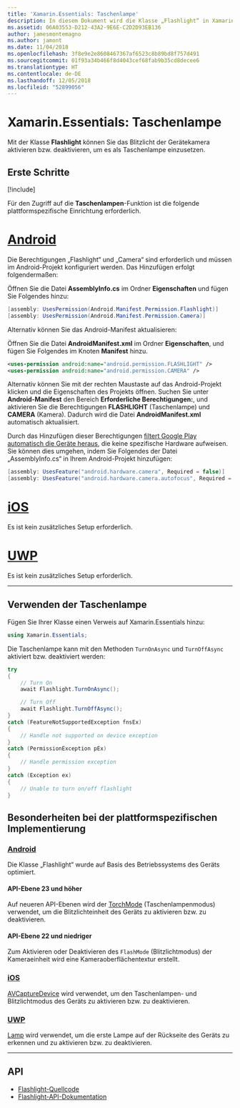 ```yaml
---
title: 'Xamarin.Essentials: Taschenlampe'
description: In diesem Dokument wird die Klasse „Flashlight“ in Xamarin.Essentials beschrieben, mit der Sie das Blitzlicht der Gerätekamera aktivieren bzw. deaktivieren, um es als Taschenlampe einzusetzen.
ms.assetid: 06A03553-D212-43A2-9E6E-C2D2D93EB136
author: jamesmontemagno
ms.author: jamont
ms.date: 11/04/2018
ms.openlocfilehash: 3f8e9e2e8608467367af6523c8b89bd8f757d491
ms.sourcegitcommit: 01f93a34b466f8d4043cef68fab9b35cd8decee6
ms.translationtype: HT
ms.contentlocale: de-DE
ms.lasthandoff: 12/05/2018
ms.locfileid: "52899056"
---
```

# <a name="xamarinessentials-flashlight"></a>Xamarin.Essentials: Taschenlampe

Mit der Klasse **Flashlight** können Sie das Blitzlicht der Gerätekamera aktivieren bzw. deaktivieren, um es als Taschenlampe einzusetzen.

## <a name="get-started"></a>Erste Schritte

[!include[](~/essentials/includes/get-started.md)]

Für den Zugriff auf die **Taschenlampen**-Funktion ist die folgende plattformspezifische Einrichtung erforderlich.

# <a name="androidtabandroid"></a>[Android](#tab/android)

Die Berechtigungen „Flashlight“ und „Camera“ sind erforderlich und müssen im Android-Projekt konfiguriert werden. Das Hinzufügen erfolgt folgendermaßen:

Öffnen Sie die Datei **AssemblyInfo.cs** im Ordner **Eigenschaften** und fügen Sie Folgendes hinzu:

```csharp
[assembly: UsesPermission(Android.Manifest.Permission.Flashlight)]
[assembly: UsesPermission(Android.Manifest.Permission.Camera)]
```

Alternativ können Sie das Android-Manifest aktualisieren:

Öffnen Sie die Datei **AndroidManifest.xml** im Ordner **Eigenschaften**, und fügen Sie Folgendes im Knoten **Manifest** hinzu.

```xml
<uses-permission android:name="android.permission.FLASHLIGHT" />
<uses-permission android:name="android.permission.CAMERA" />
```

Alternativ können Sie mit der rechten Maustaste auf das Android-Projekt klicken und die Eigenschaften des Projekts öffnen. Suchen Sie unter **Android-Manifest** den Bereich **Erforderliche Berechtigungen:**, und aktivieren Sie die Berechtigungen **FLASHLIGHT** (Taschenlampe) und **CAMERA** (Kamera). Dadurch wird die Datei **AndroidManifest.xml** automatisch aktualisiert.

Durch das Hinzufügen dieser Berechtigungen [filtert Google Play automatisch die Geräte heraus](http://developer.android.com/guide/topics/manifest/uses-feature-element.html#permissions-features), die keine spezifische Hardware aufweisen. Sie können dies umgehen, indem Sie Folgendes der Datei „AssemblyInfo.cs“ in Ihrem Android-Projekt hinzufügen:

```csharp
[assembly: UsesFeature("android.hardware.camera", Required = false)]
[assembly: UsesFeature("android.hardware.camera.autofocus", Required = false)]
```

# <a name="iostabios"></a>[iOS](#tab/ios)

Es ist kein zusätzliches Setup erforderlich.

# <a name="uwptabuwp"></a>[UWP](#tab/uwp)

Es ist kein zusätzliches Setup erforderlich.

-----

## <a name="using-flashlight"></a>Verwenden der Taschenlampe

Fügen Sie Ihrer Klasse einen Verweis auf Xamarin.Essentials hinzu:

```csharp
using Xamarin.Essentials;
```

Die Taschenlampe kann mit den Methoden `TurnOnAsync` und `TurnOffAsync` aktiviert bzw. deaktiviert werden:

```csharp
try
{
    // Turn On
    await Flashlight.TurnOnAsync();

    // Turn Off
    await Flashlight.TurnOffAsync();
}
catch (FeatureNotSupportedException fnsEx)
{
    // Handle not supported on device exception
}
catch (PermissionException pEx)
{
    // Handle permission exception
}
catch (Exception ex)
{
    // Unable to turn on/off flashlight
}
```

## <a name="platform-implementation-specifics"></a>Besonderheiten bei der plattformspezifischen Implementierung

### <a name="androidtabandroid"></a>[Android](#tab/android)

Die Klasse „Flashlight“ wurde auf Basis des Betriebssystems des Geräts optimiert.

#### <a name="api-level-23-and-higher"></a>API-Ebene 23 und höher

Auf neueren API-Ebenen wird der [TorchMode](https://developer.android.com/reference/android/hardware/camera2/CameraManager.html#setTorchMode) (Taschenlampenmodus) verwendet, um die Blitzlichteinheit des Geräts zu aktivieren bzw. zu deaktivieren.

#### <a name="api-level-22-and-lower"></a>API-Ebene 22 und niedriger

Zum Aktivieren oder Deaktivieren des `FlashMode` (Blitzlichtmodus) der Kameraeinheit wird eine Kameraoberflächentextur erstellt. 

### <a name="iostabios"></a>[iOS](#tab/ios)

[AVCaptureDevice](https://developer.xamarin.com/api/type/AVFoundation.AVCaptureDevice/) wird verwendet, um den Taschenlampen- und Blitzlichtmodus des Geräts zu aktivieren bzw. zu deaktivieren.

### <a name="uwptabuwp"></a>[UWP](#tab/uwp)

[Lamp](https://docs.microsoft.com/uwp/api/windows.devices.lights.lamp) wird verwendet, um die erste Lampe auf der Rückseite des Geräts zu erkennen und zu aktivieren bzw. zu deaktivieren.

-----

## <a name="api"></a>API

- [Flashlight-Quellcode](https://github.com/xamarin/Essentials/tree/master/Xamarin.Essentials/Flashlight)
- [Flashlight-API-Dokumentation](xref:Xamarin.Essentials.Flashlight)
